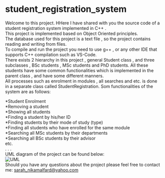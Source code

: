 # student_registration_system

Welcome to this project. HHere I have shared with you the source code of a student registration system implemented in C++ .<br/>
This project is implemented based on Object Oriented principles. <br/>
The database used for this project is a text file , so the project contains reading and writing from files.<br/> 
To compile and run the project you need to use g++ , or any other IDE that supports C++ compilation such as VS-Code.<br/>
There exists 2 hierarchy in this project , general Student class , and three subclasses  , BSc students , MSc students and PhD students. All these students have some common functionalities which is implemented in the parent class , and have some different manners.<br/>
All processes such as enrolment in modules , all searches and etc. is done in a separate class called StudentRegistration. Som functionalities of the system are as follows:<br/>

*Student Enrolment<br/>
*Removing a student<br/>
*Showing all students<br/>
*Finding a student by his/her ID<br/>
*Finding students by their mode of study (type)<br/>
*Finding all students who have enrolled for the same module<br/>
*Searching all MSc students by their departments<br/>
*Searching all BSc students by their advisor<br/>
etc.<br/>
.
.
.
<br/>
UML diagram of the project can be found below: <br/>
![UML](https://user-images.githubusercontent.com/20257006/106060683-3bfe4500-60ec-11eb-9a5d-2695d3a23fb8.jpg)
<br/>
Should you have any questions about the project please feel free to contact me: sarah_nikamalfard@yahoo.com<br>

